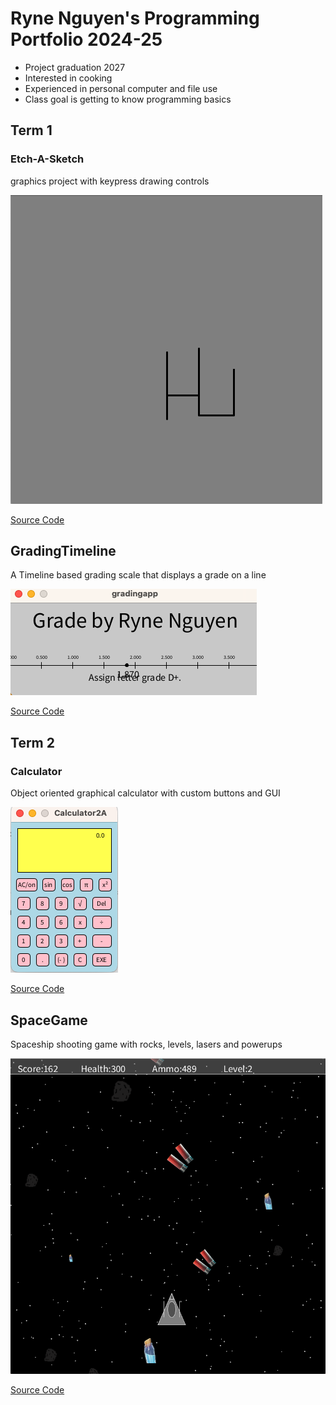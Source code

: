 # Ryne Nguyen's Programming Portfolio 2024-25
* Project graduation 2027
* Interested in cooking
* Experienced in personal computer and file use
* Class goal is getting to know programming basics

## Term 1
### Etch-A-Sketch
graphics project with keypress drawing controls

![Running App](https://github.com/ryne96/programmingportfolio2a/blob/main/images/etchHI.png?raw=true)

[Source Code](https://github.com/ryne96/programmingportfolio2a/tree/main/src/etchASketch)

## GradingTimeline
A Timeline based grading scale that displays a grade on a line

![Running App](https://github.com/ryne96/programmingportfolio2a/blob/main/images/GradingTimeline.png?raw=true)

[Source Code](https://github.com/ryne96/programmingportfolio2a/tree/main/src/gradingapp)

## Term 2
### Calculator
Object oriented graphical calculator with custom buttons and GUI

![Running App](https://github.com/ryne96/programmingportfolio2a/blob/main/calc96.png?raw=true)

[Source Code](https://github.com/ryne96/programmingportfolio2a/tree/main/src/Calculator2A)

## SpaceGame
Spaceship shooting game with rocks, levels, lasers and powerups

![Running App](https://github.com/ryne96/programmingportfolio2a/blob/main/images/SpaceGameM.png?raw=true)

[Source Code](https://github.com/ryne96/programmingportfolio2a/tree/main/src/SpaceGame)

